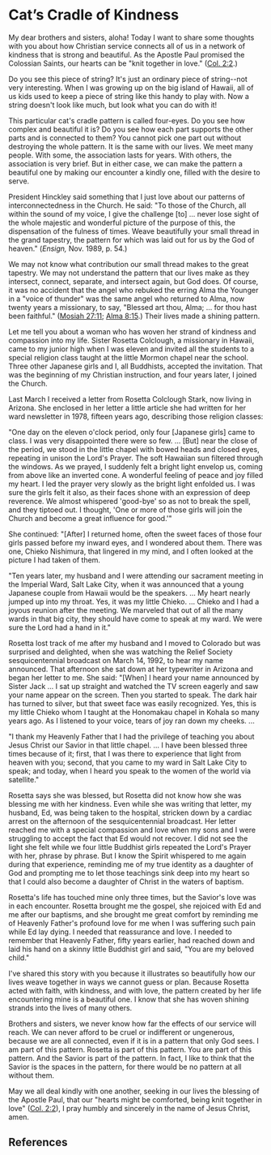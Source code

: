 # Cat’s Cradle of Kindness

My dear brothers and sisters, aloha! Today I want to share some thoughts with
you about how Christian service connects all of us in a network of kindness
that is strong and beautiful. As the Apostle Paul promised the Colossian
Saints, our hearts can be "knit together in love." ([Col.
2:2](/scriptures/nt/col/2.2?lang=eng#1).)

Do you see this piece of string? It's just an ordinary piece of string--not
very interesting. When I was growing up on the big island of Hawaii, all of us
kids used to keep a piece of string like this handy to play with. Now a string
doesn't look like much, but look what you can do with it!

This particular cat's cradle pattern is called four-eyes. Do you see how
complex and beautiful it is? Do you see how each part supports the other parts
and is connected to them? You cannot pick one part out without destroying the
whole pattern. It is the same with our lives. We meet many people. With some,
the association lasts for years. With others, the association is very brief.
But in either case, we can make the pattern a beautiful one by making our
encounter a kindly one, filled with the desire to serve.

President Hinckley said something that I just love about our patterns of
interconnectedness in the Church. He said: "To those of the Church, all within
the sound of my voice, I give the challenge [to] ... never lose sight of the
whole majestic and wonderful picture of the purpose of this, the dispensation
of the fulness of times. Weave beautifully your small thread in the grand
tapestry, the pattern for which was laid out for us by the God of heaven."
(_Ensign,_ Nov. 1989, p. 54.)

We may not know what contribution our small thread makes to the great
tapestry. We may not understand the pattern that our lives make as they
intersect, connect, separate, and intersect again, but God does. Of course, it
was no accident that the angel who rebuked the erring Alma the Younger in a
"voice of thunder" was the same angel who returned to Alma, now twenty years a
missionary, to say, "Blessed art thou, Alma; ... for thou hast been faithful."
([Mosiah 27:11](/scriptures/bofm/mosiah/27.11?lang=eng#10); [Alma
8:15](/scriptures/bofm/alma/8.15?lang=eng#14).) Their lives made a shining
pattern.

Let me tell you about a woman who has woven her strand of kindness and
compassion into my life. Sister Rosetta Colclough, a missionary in Hawaii,
came to my junior high when I was eleven and invited all the students to a
special religion class taught at the little Mormon chapel near the school.
Three other Japanese girls and I, all Buddhists, accepted the invitation. That
was the beginning of my Christian instruction, and four years later, I joined
the Church.

Last March I received a letter from Rosetta Colclough Stark, now living in
Arizona. She enclosed in her letter a little article she had written for her
ward newsletter in 1978, fifteen years ago, describing those religion classes:

"One day on the eleven o'clock period, only four [Japanese girls] came to
class. I was very disappointed there were so few. ... [But] near the close of
the period, we stood in the little chapel with bowed heads and closed eyes,
repeating in unison the Lord's Prayer. The soft Hawaiian sun filtered through
the windows. As we prayed, I suddenly felt a bright light envelop us, coming
from above like an inverted cone. A wonderful feeling of peace and joy filled
my heart. I led the prayer very slowly as the bright light enfolded us. I was
sure the girls felt it also, as their faces shone with an expression of deep
reverence. We almost whispered 'good-bye' so as not to break the spell, and
they tiptoed out. I thought, 'One or more of those girls will join the Church
and become a great influence for good.'"

She continued: "[After] I returned home, often the sweet faces of those four
girls passed before my inward eyes, and I wondered about them. There was one,
Chieko Nishimura, that lingered in my mind, and I often looked at the picture
I had taken of them.

"Ten years later, my husband and I were attending our sacrament meeting in the
Imperial Ward, Salt Lake City, when it was announced that a young Japanese
couple from Hawaii would be the speakers. ... My heart nearly jumped up into my
throat. Yes, it was my little Chieko. ... Chieko and I had a joyous reunion
after the meeting. We marveled that out of all the many wards in that big
city, they should have come to speak at my ward. We were sure the Lord had a
hand in it."

Rosetta lost track of me after my husband and I moved to Colorado but was
surprised and delighted, when she was watching the Relief Society
sesquicentennial broadcast on March 14, 1992, to hear my name announced. That
afternoon she sat down at her typewriter in Arizona and began her letter to
me. She said: "[When] I heard your name announced by Sister Jack ... I sat up
straight and watched the TV screen eagerly and saw your name appear on the
screen. Then you started to speak. The dark hair has turned to silver, but
that sweet face was easily recognized. Yes, this is my little Chieko whom I
taught at the Honomakau chapel in Kohala so many years ago. As I listened to
your voice, tears of joy ran down my cheeks. ...

"I thank my Heavenly Father that I had the privilege of teaching you about
Jesus Christ our Savior in that little chapel. ... I have been blessed three
times because of it; first, that I was there to experience that light from
heaven with you; second, that you came to my ward in Salt Lake City to speak;
and today, when I heard you speak to the women of the world via satellite."

Rosetta says she was blessed, but Rosetta did not know how she was blessing me
with her kindness. Even while she was writing that letter, my husband, Ed, was
being taken to the hospital, stricken down by a cardiac arrest on the
afternoon of the sesquicentennial broadcast. Her letter reached me with a
special compassion and love when my sons and I were struggling to accept the
fact that Ed would not recover. I did not see the light she felt while we four
little Buddhist girls repeated the Lord's Prayer with her, phrase by phrase.
But I know the Spirit whispered to me again during that experience, reminding
me of my true identity as a daughter of God and prompting me to let those
teachings sink deep into my heart so that I could also become a daughter of
Christ in the waters of baptism.

Rosetta's life has touched mine only three times, but the Savior's love was in
each encounter. Rosetta brought me the gospel, she rejoiced with Ed and me
after our baptisms, and she brought me great comfort by reminding me of
Heavenly Father's profound love for me when I was suffering such pain while Ed
lay dying. I needed that reassurance and love. I needed to remember that
Heavenly Father, fifty years earlier, had reached down and laid his hand on a
skinny little Buddhist girl and said, "You are my beloved child."

I've shared this story with you because it illustrates so beautifully how our
lives weave together in ways we cannot guess or plan. Because Rosetta acted
with faith, with kindness, and with love, the pattern created by her life
encountering mine is a beautiful one. I know that she has woven shining
strands into the lives of many others.

Brothers and sisters, we never know how far the effects of our service will
reach. We can never afford to be cruel or indifferent or ungenerous, because
we are all connected, even if it is in a pattern that only God sees. I am part
of this pattern. Rosetta is part of this pattern. You are part of this
pattern. And the Savior is part of the pattern. In fact, I like to think that
the Savior is the spaces in the pattern, for there would be no pattern at all
without them.

May we all deal kindly with one another, seeking in our lives the blessing of
the Apostle Paul, that our "hearts might be comforted, being knit together in
love" ([Col. 2:2](/scriptures/nt/col/2.2?lang=eng#1)), I pray humbly and
sincerely in the name of Jesus Christ, amen.

## References

